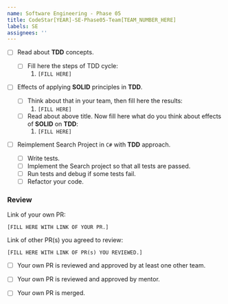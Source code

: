 ```yaml
---
name: Software Engineering - Phase 05
title: CodeStar[YEAR]-SE-Phase05-Team[TEAM_NUMBER_HERE]
labels: SE
assignees: ''
---
```


-   [ ] Read about **TDD** concepts.

    -   [ ] Fill here the steps of TDD cycle:
        1. `[FILL HERE]`

-   [ ] Effects of applying **SOLID** principles in **TDD**.

    -   [ ] Think about that in your team, then fill here the results:
        1. `[FILL HERE]`
    -   [ ] Read about above title. Now fill here what do you think about effects of **SOLID** on **TDD**:
        1. `[FILL HERE]`

-   [ ] Reimplement Search Project in `C#` with **TDD** approach.
    -   [ ] Write tests.
    -   [ ] Implement the Search project so that all tests are passed.
    -   [ ] Run tests and debug if some tests fail.
    -   [ ] Refactor your code.

### Review

Link of your own PR:

`[FILL HERE WITH LINK OF YOUR PR.]`

Link of other PR(s) you agreed to review:

`[FILL HERE WITH LINK OF PR(s) YOU REVIEWED.]`

-   [ ] Your own PR is reviewed and approved by at least one other team.

-   [ ] Your own PR is reviewed and approved by mentor.

-   [ ] Your own PR is merged.
